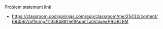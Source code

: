 Problem statement link

- https://classroom.codingninjas.com/app/classroom/me/25432/content/694562/offering/11358488?leftPanelTabValue=PROBLEM
